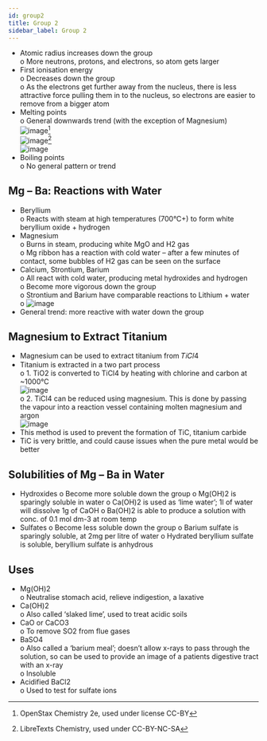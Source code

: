 ```yaml
---
id: group2
title: Group 2
sidebar_label: Group 2
---
```


- Atomic radius increases down the group  
	o More neutrons, protons, and electrons, so atom gets larger  
- First ionisation energy  
	o Decreases down the group  
	o As the electrons get further away from the nucleus, there is less attractive force pulling them in to the nucleus, so electrons are easier to remove from a bigger atom  
- Melting points  
	o General downwards trend (with the exception of Magnesium)	 
![image](https://user-images.githubusercontent.com/74820599/111063391-1c598b00-84a6-11eb-81f6-c1ce405ca670.png)[^1]  
![image](https://user-images.githubusercontent.com/74820599/111063411-35fad280-84a6-11eb-9ec0-ab708c65af1f.png)[^2]  
![image](https://user-images.githubusercontent.com/74820599/111063416-398e5980-84a6-11eb-9354-af1bcbe79e1d.png)  
- Boiling points  
o No general pattern or trend  

## Mg – Ba: Reactions with Water  
- Beryllium  
	o Reacts with steam at high temperatures (700°C+) to form white beryllium oxide + hydrogen  
- Magnesium  
	o Burns in steam, producing white MgO and H2 gas  
	o Mg ribbon has a reaction with cold water – after a few minutes of contact, some bubbles of H2 gas can be seen on the surface  
- Calcium, Strontium, Barium  
	o All react with cold water, producing metal hydroxides and hydrogen  
	o Become more vigorous down the group  
	o Strontium and Barium have comparable reactions to Lithium + water  
	o ![image](https://user-images.githubusercontent.com/74820599/111063491-aefa2a00-84a6-11eb-9414-a2287317ce78.png) 
- General trend: more reactive with water down the group  

## Magnesium to Extract Titanium  
- Magnesium can be used to extract titanium from 𝑇𝑖𝐶𝑙4  
- Titanium is extracted in a two part process  
	o 1. TiO2 is converted to TiCl4 by heating with chlorine and carbon at ~1000°C  
![image](https://user-images.githubusercontent.com/74820599/111063514-e8cb3080-84a6-11eb-9358-9bfe080b8b38.png)  
	o 2. TiCl4 can be reduced using magnesium. This is done by passing the vapour into a reaction vessel containing molten magnesium and argon  
![image](https://user-images.githubusercontent.com/74820599/111063526-000a1e00-84a7-11eb-8591-062f75b60e7f.png)  
- This method is used to prevent the formation of TiC, titanium carbide  
- TiC is very brittle, and could cause issues when the pure metal would be better  

## Solubilities of Mg – Ba in Water
- Hydroxides
	o Become more soluble down the group
	o Mg(OH)2 is sparingly soluble in water
	o Ca(OH)2 is used as ‘lime water’; 1l of water will dissolve 1g of CaOH
	o Ba(OH)2 is able to produce a solution with conc. of 0.1 mol dm-3 at room temp
- Sulfates
	o Become less soluble down the group
	o Barium sulfate is sparingly soluble, at 2mg per litre of water
	o Hydrated beryllium sulfate is soluble, beryllium sulfate is anhydrous

## Uses  
- Mg(OH)2  
	o Neutralise stomach acid, relieve indigestion, a laxative  
- Ca(OH)2  
	o Also called ‘slaked lime’, used to treat acidic soils  
- CaO or CaCO3  
	o To remove SO2 from flue gases  
- BaSO4  
	o Also called a ‘barium meal’; doesn’t allow x-rays to pass through the solution, so can be used to provide an image of a patients digestive tract with an x-ray  
	o Insoluble  
- Acidified BaCl2  
	o Used to test for sulfate ions  






[^1]: OpenStax Chemistry 2e, used under license CC-BY
[^2]: LibreTexts Chemistry, used under CC-BY-NC-SA
